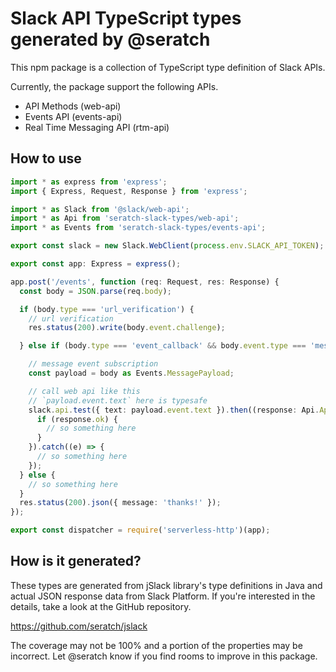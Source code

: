 # Slack API TypeScript types generated by @seratch

This npm package is a collection of TypeScript type definition of Slack APIs.

Currently, the package support the following APIs.

* API Methods (web-api)
* Events API (events-api)
* Real Time Messaging API (rtm-api)

## How to use

```typescript
import * as express from 'express';
import { Express, Request, Response } from 'express';

import * as Slack from '@slack/web-api';
import * as Api from 'seratch-slack-types/web-api';
import * as Events from 'seratch-slack-types/events-api';

export const slack = new Slack.WebClient(process.env.SLACK_API_TOKEN);

export const app: Express = express();

app.post('/events', function (req: Request, res: Response) {
  const body = JSON.parse(req.body);

  if (body.type === 'url_verification') {
    // url verification
    res.status(200).write(body.event.challenge);

  } else if (body.type === 'event_callback' && body.event.type === 'message') {

    // message event subscription
    const payload = body as Events.MessagePayload;

    // call web api like this
    // `payload.event.text` here is typesafe
    slack.api.test({ text: payload.event.text }).then((response: Api.ApiTestResponse) => {
      if (response.ok) {
        // so something here
      }
    }).catch((e) => {
      // so something here
    });
  } else {
    // so something here
  }
  res.status(200).json({ message: 'thanks!' });
});

export const dispatcher = require('serverless-http')(app);
```

## How is it generated?

These types are generated from jSlack library's type definitions in Java and actual JSON response data from Slack Platform. If you're interested in the details, take a look at the GitHub repository.

https://github.com/seratch/jslack

The coverage may not be 100% and a portion of the properties may be incorrect. Let @seratch know if you find rooms to improve in this package.

